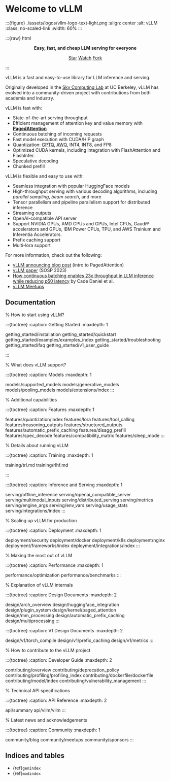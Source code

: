 # Welcome to vLLM

:::{figure} ./assets/logos/vllm-logo-text-light.png
:align: center
:alt: vLLM
:class: no-scaled-link
:width: 60%
:::

:::{raw} html
<p style="text-align:center">
<strong>Easy, fast, and cheap LLM serving for everyone
</strong>
</p>

<p style="text-align:center">
<script async defer src="https://buttons.github.io/buttons.js"></script>
<a class="github-button" href="https://github.com/vllm-project/vllm" data-show-count="true" data-size="large" aria-label="Star">Star</a>
<a class="github-button" href="https://github.com/vllm-project/vllm/subscription" data-icon="octicon-eye" data-size="large" aria-label="Watch">Watch</a>
<a class="github-button" href="https://github.com/vllm-project/vllm/fork" data-icon="octicon-repo-forked" data-size="large" aria-label="Fork">Fork</a>
</p>
:::

vLLM is a fast and easy-to-use library for LLM inference and serving.

Originally developed in the [Sky Computing Lab](https://sky.cs.berkeley.edu) at UC Berkeley, vLLM has evolved into a community-driven project with contributions from both academia and industry.

vLLM is fast with:

- State-of-the-art serving throughput
- Efficient management of attention key and value memory with [**PagedAttention**](https://blog.vllm.ai/2023/06/20/vllm.html)
- Continuous batching of incoming requests
- Fast model execution with CUDA/HIP graph
- Quantization: [GPTQ](https://arxiv.org/abs/2210.17323), [AWQ](https://arxiv.org/abs/2306.00978), INT4, INT8, and FP8
- Optimized CUDA kernels, including integration with FlashAttention and FlashInfer.
- Speculative decoding
- Chunked prefill

vLLM is flexible and easy to use with:

- Seamless integration with popular HuggingFace models
- High-throughput serving with various decoding algorithms, including *parallel sampling*, *beam search*, and more
- Tensor parallelism and pipeline parallelism support for distributed inference
- Streaming outputs
- OpenAI-compatible API server
- Support NVIDIA GPUs, AMD CPUs and GPUs, Intel CPUs, Gaudi® accelerators and GPUs, IBM Power CPUs, TPU, and AWS Trainium and Inferentia Accelerators.
- Prefix caching support
- Multi-lora support

For more information, check out the following:

- [vLLM announcing blog post](https://vllm.ai) (intro to PagedAttention)
- [vLLM paper](https://arxiv.org/abs/2309.06180) (SOSP 2023)
- [How continuous batching enables 23x throughput in LLM inference while reducing p50 latency](https://www.anyscale.com/blog/continuous-batching-llm-inference) by Cade Daniel et al.
- [vLLM Meetups](#meetups)

## Documentation

% How to start using vLLM?

:::{toctree}
:caption: Getting Started
:maxdepth: 1

getting_started/installation
getting_started/quickstart
getting_started/examples/examples_index
getting_started/troubleshooting
getting_started/faq
getting_started/v1_user_guide

:::

% What does vLLM support?

:::{toctree}
:caption: Models
:maxdepth: 1

models/supported_models
models/generative_models
models/pooling_models
models/extensions/index
:::

% Additional capabilities

:::{toctree}
:caption: Features
:maxdepth: 1

features/quantization/index
features/lora
features/tool_calling
features/reasoning_outputs
features/structured_outputs
features/automatic_prefix_caching
features/disagg_prefill
features/spec_decode
features/compatibility_matrix
features/sleep_mode
:::

% Details about running vLLM

:::{toctree}
:caption: Training
:maxdepth: 1

training/trl.md
training/rlhf.md

:::

:::{toctree}
:caption: Inference and Serving
:maxdepth: 1

serving/offline_inference
serving/openai_compatible_server
serving/multimodal_inputs
serving/distributed_serving
serving/metrics
serving/engine_args
serving/env_vars
serving/usage_stats
serving/integrations/index
:::

% Scaling up vLLM for production

:::{toctree}
:caption: Deployment
:maxdepth: 1

deployment/security
deployment/docker
deployment/k8s
deployment/nginx
deployment/frameworks/index
deployment/integrations/index
:::

% Making the most out of vLLM

:::{toctree}
:caption: Performance
:maxdepth: 1

performance/optimization
performance/benchmarks
:::

% Explanation of vLLM internals

:::{toctree}
:caption: Design Documents
:maxdepth: 2

design/arch_overview
design/huggingface_integration
design/plugin_system
design/kernel/paged_attention
design/mm_processing
design/automatic_prefix_caching
design/multiprocessing
:::

:::{toctree}
:caption: V1 Design Documents
:maxdepth: 2

design/v1/torch_compile
design/v1/prefix_caching
design/v1/metrics
:::

% How to contribute to the vLLM project

:::{toctree}
:caption: Developer Guide
:maxdepth: 2

contributing/overview
contributing/deprecation_policy
contributing/profiling/profiling_index
contributing/dockerfile/dockerfile
contributing/model/index
contributing/vulnerability_management
:::

% Technical API specifications

:::{toctree}
:caption: API Reference
:maxdepth: 2

api/summary
api/vllm/vllm
:::

% Latest news and acknowledgements

:::{toctree}
:caption: Community
:maxdepth: 1

community/blog
community/meetups
community/sponsors
:::

## Indices and tables

- {ref}`genindex`
- {ref}`modindex`
